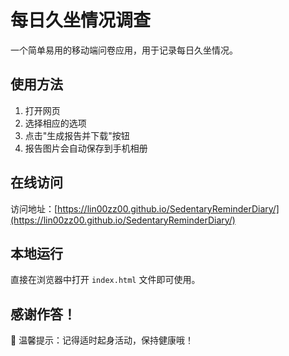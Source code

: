 # 每日久坐情况调查

一个简单易用的移动端问卷应用，用于记录每日久坐情况。

## 使用方法

1. 打开网页
2. 选择相应的选项
3. 点击"生成报告并下载"按钮
4. 报告图片会自动保存到手机相册

## 在线访问

访问地址：[https://lin00zz00.github.io/SedentaryReminderDiary/](https://lin00zz00.github.io/SedentaryReminderDiary/)

## 本地运行

直接在浏览器中打开 `index.html` 文件即可使用。

## 感谢作答！

💝 温馨提示：记得适时起身活动，保持健康哦！